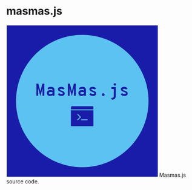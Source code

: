# masmas.js  
![Logo](https://raw.githubusercontent.com/MasMas-js/masmas.js/master/MasMasJs.JPG)
Masmas.js source code.
